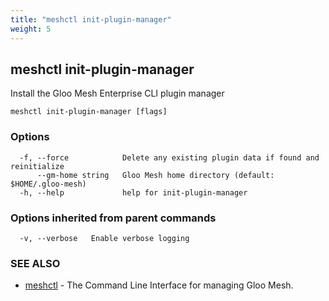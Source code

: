 ```yaml
---
title: "meshctl init-plugin-manager"
weight: 5
---
```

## meshctl init-plugin-manager

Install the Gloo Mesh Enterprise CLI plugin manager

```
meshctl init-plugin-manager [flags]
```

### Options

```
  -f, --force            Delete any existing plugin data if found and reinitialize
      --gm-home string   Gloo Mesh home directory (default: $HOME/.gloo-mesh)
  -h, --help             help for init-plugin-manager
```

### Options inherited from parent commands

```
  -v, --verbose   Enable verbose logging
```

### SEE ALSO

* [meshctl](../meshctl)	 - The Command Line Interface for managing Gloo Mesh.

